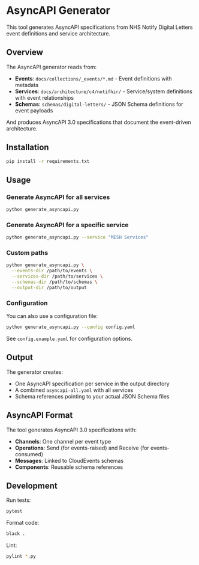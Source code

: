 # AsyncAPI Generator

This tool generates AsyncAPI specifications from NHS Notify Digital Letters event definitions and service architecture.

## Overview

The AsyncAPI generator reads from:
- **Events**: `docs/collections/_events/*.md` - Event definitions with metadata
- **Services**: `docs/architecture/c4/notifhir/` - Service/system definitions with event relationships
- **Schemas**: `schemas/digital-letters/` - JSON Schema definitions for event payloads

And produces AsyncAPI 3.0 specifications that document the event-driven architecture.

## Installation

```bash
pip install -r requirements.txt
```

## Usage

### Generate AsyncAPI for all services

```bash
python generate_asyncapi.py
```

### Generate AsyncAPI for a specific service

```bash
python generate_asyncapi.py --service "MESH Services"
```

### Custom paths

```bash
python generate_asyncapi.py \
  --events-dir /path/to/events \
  --services-dir /path/to/services \
  --schemas-dir /path/to/schemas \
  --output-dir /path/to/output
```

### Configuration

You can also use a configuration file:

```bash
python generate_asyncapi.py --config config.yaml
```

See `config.example.yaml` for configuration options.

## Output

The generator creates:
- One AsyncAPI specification per service in the output directory
- A combined `asyncapi-all.yaml` with all services
- Schema references pointing to your actual JSON Schema files

## AsyncAPI Format

The tool generates AsyncAPI 3.0 specifications with:
- **Channels**: One channel per event type
- **Operations**: Send (for events-raised) and Receive (for events-consumed)
- **Messages**: Linked to CloudEvents schemas
- **Components**: Reusable schema references

## Development

Run tests:
```bash
pytest
```

Format code:
```bash
black .
```

Lint:
```bash
pylint *.py
```
